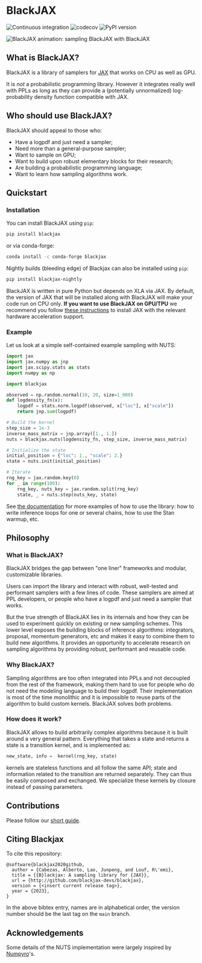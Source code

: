 # BlackJAX
![Continuous integration](https://github.com/blackjax-devs/blackjax/actions/workflows/test.yml/badge.svg)
![codecov](https://codecov.io/gh/blackjax-devs/blackjax/branch/main/graph/badge.svg)
![PyPI version](https://img.shields.io/pypi/v/blackjax)


![BlackJAX animation: sampling BlackJAX with BlackJAX](./docs/examples/scatter.gif)

## What is BlackJAX?

BlackJAX is a library of samplers for [JAX](https://github.com/google/jax) that
works on CPU as well as GPU.

It is *not* a probabilistic programming library. However it integrates really
well with PPLs as long as they can provide a (potentially unnormalized)
log-probability density function compatible with JAX.

## Who should use BlackJAX?

BlackJAX should appeal to those who:
- Have a logpdf and just need a sampler;
- Need more than a general-purpose sampler;
- Want to sample on GPU;
- Want to build upon robust elementary blocks for their research;
- Are building a probabilistic programming language;
- Want to learn how sampling algorithms work.

## Quickstart

### Installation

You can install BlackJAX using `pip`:

```bash
pip install blackjax
```

or via conda-forge:

```bash
conda install -c conda-forge blackjax
```

Nightly builds (bleeding edge) of Blackjax can also be installed using `pip`:

```bash
pip install blackjax-nightly
```

BlackJAX is written in pure Python but depends on XLA via JAX. By default, the
version of JAX that will be installed along with BlackJAX will make your code
run on CPU only. **If you want to use BlackJAX on GPU/TPU** we recommend you follow
[these instructions](https://github.com/google/jax#installation) to install JAX
with the relevant hardware acceleration support.

### Example

Let us look at a simple self-contained example sampling with NUTS:

```python
import jax
import jax.numpy as jnp
import jax.scipy.stats as stats
import numpy as np

import blackjax

observed = np.random.normal(10, 20, size=1_000)
def logdensity_fn(x):
    logpdf = stats.norm.logpdf(observed, x["loc"], x["scale"])
    return jnp.sum(logpdf)

# Build the kernel
step_size = 1e-3
inverse_mass_matrix = jnp.array([1., 1.])
nuts = blackjax.nuts(logdensity_fn, step_size, inverse_mass_matrix)

# Initialize the state
initial_position = {"loc": 1., "scale": 2.}
state = nuts.init(initial_position)

# Iterate
rng_key = jax.random.key(0)
for _ in range(100):
    rng_key, nuts_key = jax.random.split(rng_key)
    state, _ = nuts.step(nuts_key, state)
```

See [the documentation](https://blackjax-devs.github.io/blackjax/index.html) for more examples of how to use the library: how to write inference loops for one or several chains, how to use the Stan warmup, etc.

## Philosophy

### What is BlackJAX?

BlackJAX bridges the gap between "one liner" frameworks and modular, customizable
libraries.

Users can import the library and interact with robust, well-tested and performant
samplers with a few lines of code. These samplers are aimed at PPL developers,
or people who have a logpdf and just need a sampler that works.

But the true strength of BlackJAX lies in its internals and how they can be used
to experiment quickly on existing or new sampling schemes. This lower level
exposes the building blocks of inference algorithms: integrators, proposal,
momentum generators, etc and makes it easy to combine them to build new
algorithms. It provides an opportunity to accelerate research on sampling
algorithms by providing robust, performant and reusable code.

### Why BlackJAX?

Sampling algorithms are too often integrated into PPLs and not decoupled from
the rest of the framework, making them hard to use for people who do not need
the modeling language to build their logpdf. Their implementation is most of
the time monolithic and it is impossible to reuse parts of the algorithm to
build custom kernels. BlackJAX solves both problems.

### How does it work?

BlackJAX allows to build arbitrarily complex algorithms because it is built
around a very general pattern. Everything that takes a state and returns a state
is a transition kernel, and is implemented as:

```python
new_state, info =  kernel(rng_key, state)
```

kernels are stateless functions and all follow the same API; state and
information related to the transition are returned separately. They can thus be
easily composed and exchanged. We specialize these kernels by closure instead of
passing parameters.

## Contributions

Please follow our [short guide](https://github.com/blackjax-devs/blackjax/blob/main/CONTRIBUTING.md).

## Citing Blackjax

To cite this repository:

```
@software{blackjax2020github,
  author = {Cabezas, Alberto, Lao, Junpeng, and Louf, R\'emi},
  title = {{B}lackjax: A sampling library for {JAX}},
  url = {http://github.com/blackjax-devs/blackjax},
  version = {<insert current release tag>},
  year = {2023},
}
```
In the above bibtex entry, names are in alphabetical order, the version number should be the last tag on the `main` branch.

## Acknowledgements

Some details of the NUTS implementation were largely inspired by
[Numpyro](https://github.com/pyro-ppl/numpyro)'s.

